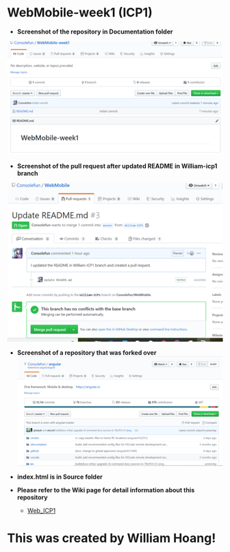 # WebMobile-week1 (ICP1)

- **Screenshot of the repository in Documentation folder**

![Repo](https://github.com/Consolefun/WebMobile/blob/master/Web_Development/Web_ICP1/Documentation/Repo_Screenshot.png)

- **Screenshot of the pull request after updated README in William-icp1 branch**

![pull request](https://github.com/Consolefun/WebMobile/blob/master/Documentation/pull_request.png)

- **Screenshot of a repository that was forked over**
![fork](https://github.com/Consolefun/WebMobile/blob/master/Documentation/Forked_repo.PNG)

- **index.html is in Source folder**

- **Please refer to the Wiki page for detail information about this repository**
  - [Web_ICP1](https://github.com/Consolefun/WebMobile-week1/wiki/Web-ICP1)

# This was created by William Hoang! 
